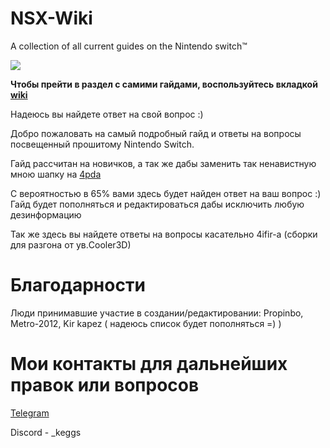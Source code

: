 # NSX-Wiki
A collection of all current guides on the Nintendo switch™️


![](https://i.imgur.com/G7VItmh.png)

**Чтобы прейти в раздел с самими гайдами, воспользуйтесь вкладкой **[wiki](https://github.com/k1gs/NSX-Wiki-/wiki)****


Надеюсь вы найдете ответ на свой вопрос :)


Добро пожаловать на самый подробный гайд и ответы на вопросы посвещенный прошитому Nintendo Switch.

Гайд рассчитан на новичков, а так же дабы заменить так ненавистную мною шапку на [4pda](https://4pda.to/forum/index.php?showtopic=900987&st=54020)

С вероятностью в 65% вами здесь будет найден ответ на ваш вопрос :)
Гайд будет пополняться и редактироваться дабы исключить любую дезинформацию

Так же здесь вы найдете ответы на вопросы касательно 4ifir-a (сборки для разгона от ув.Cooler3D)


# Благодарности
Люди принимавшие участие в создании/редактировании: Propinbo, Metro-2012, Kir kapez ( надеюсь список будет пополняться =) )

# Мои контакты для дальнейших правок или вопросов

[Telegram](https://t.me/k1gsss)

Discord - _keggs


